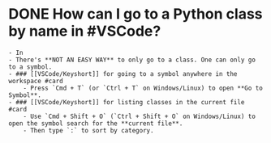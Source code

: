 # DONE How can I go to a Python class by name in #VSCode?
	- In
	- There's **NOT AN EASY WAY** to only go to a class. One can only go to a symbol.
	- ### [[VSCode/Keyshort]] for going to a symbol anywhere in the workspace #card
		- Press `Cmd + T` (or `Ctrl + T` on Windows/Linux) to open **Go to Symbol**.
	- ### [[VSCode/Keyshort]] for listing classes in the current file #card
		- Use `Cmd + Shift + O` (`Ctrl + Shift + O` on Windows/Linux) to open the symbol search for the **current file**.
		- Then type `:` to sort by category.